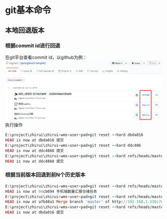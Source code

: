 # git基本命令
## 本地回退版本
### 根据commit id进行回退
在git平台查看commit id，以github为例：
![](images/2019-06-14-12-19-33.png)
执行操作
```ruby
E:\project\zhirui\zhirui-wms-user-pad>git reset --hard dbda016
HEAD is now at dbda016 提交
E:\project\zhirui\zhirui-wms-user-pad>git reset --hard ddc486
HEAD is now at ddc4868 提交
E:\project\zhirui\zhirui-wms-user-pad>git reset --hard refs/heads/master
HEAD is now at ddc4868 提交
```
### 根据当前版本回退到前N个历史版本
```ruby
E:\project\zhirui\zhirui-wms-user-pad>git reset --hard refs/heads/master^^
HEAD is now at 04cb694 手机端数量汇报仓储任务
E:\project\zhirui\zhirui-wms-user-pad>git reset --hard refs/heads/master^^
HEAD is now at a7b48a1 Merge branch 'master' of http://192.168.1.230:7000/r/zhirui-wms-user-pad
E:\project\zhirui\zhirui-wms-user-pad>git reset --hard refs/heads/master^^
HEAD is now at dbda016 提交
```

